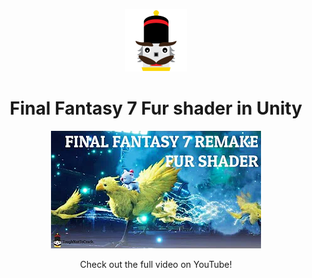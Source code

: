 <p align="center"><img width="100" alt="tntc" src="./logo.png"></p>
<h1 align="center">Final Fantasy 7 Fur shader in Unity</h1>

<p align="center">
  <a href="https://www.youtube.com/watch?v=_TLYzV90oFs" target="_blank"><img alt="Youtube Video" src="./thumbnail.png"></a></p>
<p align="center">Check out the full video on YouTube!</p>
